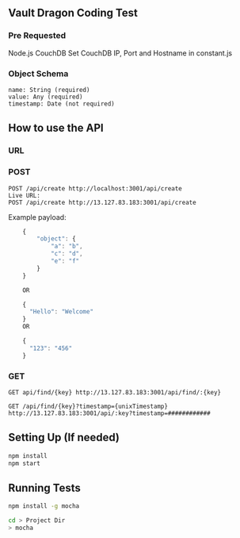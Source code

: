 ## Vault Dragon Coding Test

### Pre Requested
Node.js
CouchDB
Set CouchDB IP, Port and Hostname in constant.js

### Object Schema

```
name: String (required)
value: Any (required)
timestamp: Date (not required)
```

## How to use the API

### URL

### POST

```
POST /api/create http://localhost:3001/api/create
Live URL:
POST /api/create http://13.127.83.183:3001/api/create
```

Example payload:

```javascript
    {
        "object": {
            "a": "b",
            "c": "d",
            "e": "f"
        }
    }

    OR

    {
      "Hello": "Welcome"
    }
    OR

    {
      "123": "456"
    }
```

### GET

```
GET api/find/{key} http://13.127.83.183:3001/api/find/:{key}

GET /api/find/{key}?timestamp={unixTimestamp}  http://13.127.83.183:3001/api/:key?timestamp=############
```

## Setting Up (If needed)

```sh
npm install
npm start
```

## Running Tests

```sh
npm install -g mocha

cd > Project Dir
> mocha
```
